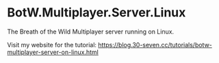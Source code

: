 # BotW.Multiplayer.Server.Linux

The Breath of the Wild Multiplayer server running on Linux.




Visit my website for the tutorial:
https://blog.30-seven.cc/tutorials/botw-multiplayer-server-on-linux.html